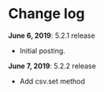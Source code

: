 # Change log

**June 6, 2019**: 5.2.1 release

- Initial posting.

**June 7, 2019**: 5.2.2 release

- Add csv.set method
